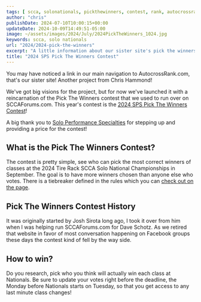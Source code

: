 ```yaml
---
tags: [ scca, solonationals, pickthewinners, contest, rank, autocrossrank ]
author: "chris"
publishDate: 2024-07-10T10:00:15+00:00
updateDate: 2024-10-09T14:49:51-05:00
image: ~/assets/images/2024/July/2024PickTheWinners_1024.jpg
keywords: scca, solo nationals
url: "2024/2024-pick-the-winners"
excerpt: "A little information about our sister site's pick the winners contest"
title: "2024 SPS Pick The Winners Contest"
---
```


You may have noticed a link in our main navigation to AutocrossRank.com, that's our sister site! Another project from Chris Hammond!

We've got big visions for the project, but for now we've launched it with a reincarnation of the Pick The Winners contest that we used to run over on SCCAForums.com. This year's contest is the [2024 SPS Pick The Winners Contest](https://www.autocrossrank.com/pick-the-winners/2024-solo-nationals)!

A big thank you to [Solo Performance Specialties](https://www.soloperformance.com/) for stepping up and providing a price for the contest! 

## What is the Pick The Winners Contest?
The contest is pretty simple, see who can pick the most correct winners of classes at the 2024 Tire Rack SCCA Solo National Championships in September. The goal is to have more winners chosen than anyone else who votes. There is a tiebreaker defined in the rules which you can [check out on the page](https://www.autocrossrank.com/pick-the-winners/2024-solo-nationals).

## Pick The Winners Contest History

It was originally started by Josh Sirota long ago, I took it over from him when I was helping run SCCAForums.com for Dave Schotz. As we retired that website in favor of most conversation happening on Facebook groups these days the contest kind of fell by the way side. 

## How to win?
Do you research, pick who you think will actually win each class at Nationals. Be sure to update your votes right before the deadline, the Monday before Nationals starts on Tuesday, so that you get access to any last minute class changes!
